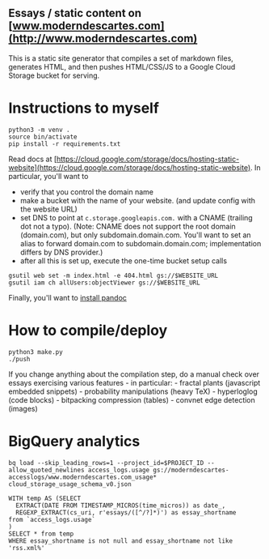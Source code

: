 ## Essays / static content on [www.moderndescartes.com](http://www.moderndescartes.com)

This is a static site generator that compiles a set of markdown files, generates HTML, and then pushes HTML/CSS/JS to a Google Cloud Storage bucket for serving.

# Instructions to myself
```
python3 -m venv .
source bin/activate
pip install -r requirements.txt
```

Read docs at [https://cloud.google.com/storage/docs/hosting-static-website](https://cloud.google.com/storage/docs/hosting-static-website). In particular, you'll want to

- verify that you control the domain name
- make a bucket with the name of your website. (and update config with the website URL)
- set DNS to point at `c.storage.googleapis.com.` with a CNAME (trailing dot not a typo). (Note: CNAME does not support the root domain (domain.com), but only subdomain.domain.com. You'll want to set an alias to forward domain.com to subdomain.domain.com; implementation differs by DNS provider.)
- after all this is set up, execute the one-time bucket setup calls

```
gsutil web set -m index.html -e 404.html gs://$WEBSITE_URL
gsutil iam ch allUsers:objectViewer gs://$WEBSITE_URL
```

Finally, you'll want to [install pandoc](https://pandoc.org/installing.html)

# How to compile/deploy
```
python3 make.py
./push
```

If you change anything about the compilation step, do a manual check over essays exercising various features - in particular:
    - fractal plants (javascript embedded snippets)
    - probability manipulations (heavy TeX)
    - hyperloglog (code blocks)
    - bitpacking compression (tables)
    - convnet edge detection (images)

# BigQuery analytics
```
bq load --skip_leading_rows=1 --project_id=$PROJECT_ID --allow_quoted_newlines access_logs.usage gs://moderndescartes-accesslogs/www.moderndescartes.com_usage* cloud_storage_usage_schema_v0.json
```

```
WITH temp AS (SELECT
  EXTRACT(DATE FROM TIMESTAMP_MICROS(time_micros)) as date_,
  REGEXP_EXTRACT(cs_uri, r'essays/([^/?]*)') as essay_shortname
from `access_logs.usage`
)
SELECT * from temp
WHERE essay_shortname is not null and essay_shortname not like 'rss.xml%'
```